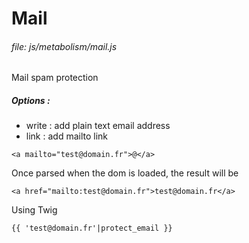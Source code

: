 # Mail
   
###### file: js/metabolism/mail.js
    
Mail spam protection
 
##### Options :

* write : add plain text email address
* link : add mailto link
   
~~~~
<a mailto="test@domain.fr">@</a>
~~~~

Once parsed when the dom is loaded, the result will be
  
~~~~
<a href="mailto:test@domain.fr">test@domain.fr</a>
~~~~

Using Twig 
~~~~
{{ 'test@domain.fr'|protect_email }}
~~~~

